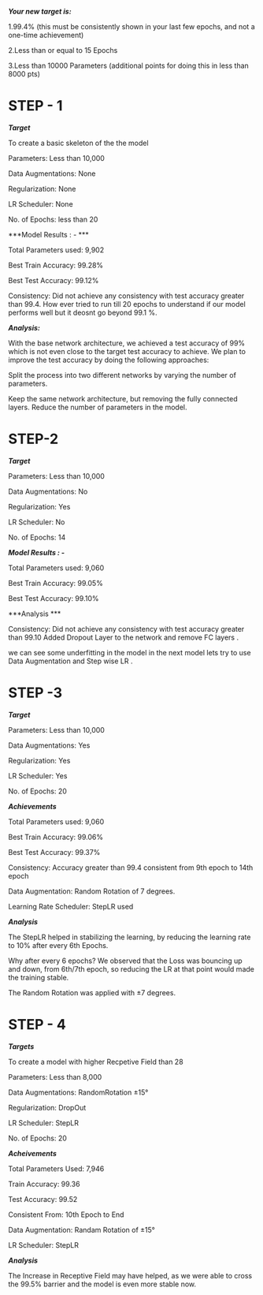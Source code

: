 ***Your new target is:***

1.99.4% (this must be consistently shown in your last few epochs, and not a one-time achievement)

2.Less than or equal to 15 Epochs

3.Less than 10000 Parameters (additional points for doing this in less than 8000 pts)


# STEP - 1

***Target***

To create a basic skeleton of the the model

Parameters: Less than 10,000

Data Augmentations: None

Regularization: None

LR Scheduler: None

No. of Epochs: less than 20

***Model Results : - ***

Total Parameters used: 9,902

Best Train Accuracy: 99.28%

Best Test Accuracy: 99.12%

Consistency: Did not achieve any consistency with test accuracy greater than 99.4. How ever tried to run till 20 epochs to understand if our model performs well but it deosnt go beyond 99.1 %.

***Analysis:***

With the base network architecture, we achieved a test accuracy of 99% which is not even close to the target test accuracy to achieve. We plan to improve the test accuracy by doing the following approaches:

Split the process into two different networks by varying the number of parameters.

Keep the same network architecture, but removing the fully connected layers. Reduce the number of parameters in the model.



# STEP-2

***Target***



Parameters: Less than 10,000

Data Augmentations: No

Regularization: Yes

LR Scheduler: No

No. of Epochs: 14

***Model Results : -***

Total Parameters used: 9,060

Best Train Accuracy: 99.05%

Best Test Accuracy: 99.10%

***Analysis ***

Consistency: Did not achieve any consistency with test accuracy greater than 99.10
Added Dropout Layer to the network and remove FC layers .

we can see some underfitting in the model in the next model lets try to use Data Augmentation and Step wise LR .


# STEP -3

***Target***

Parameters: Less than 10,000

Data Augmentations: Yes

Regularization: Yes

LR Scheduler: Yes

No. of Epochs: 20



***Achievements***

Total Parameters used: 9,060


Best Train Accuracy: 99.06%

Best Test Accuracy: 99.37%

Consistency: Accuracy greater than 99.4 consistent from 9th epoch to 14th epoch

Data Augmentation: Random Rotation of 7 degrees.

Learning Rate Scheduler: StepLR used

***Analysis***

The StepLR helped in stabilizing the learning, by reducing the learning rate to 10% after every 6th Epochs.

Why after every 6 epochs? We observed that the Loss was bouncing up and down, from 6th/7th epoch, so reducing the LR at that point would made the training stable.

The Random Rotation was applied with ±7 degrees.



# STEP - 4 

***Targets***


To create a model with higher Recpetive Field than 28

Parameters: Less than 8,000

Data Augmentations: RandomRotation ±15°

Regularization: DropOut

LR Scheduler: StepLR

No. of Epochs: 20


***Acheivements***

Total Parameters Used: 7,946

Train Accuracy: 99.36

Test Accuracy: 99.52

Consistent From: 10th Epoch to End

Data Augmentation: Randam Rotation of ±15°

LR Scheduler: StepLR

***Analysis***

The Increase in Receptive Field may have helped, as we were able to cross the 99.5% barrier and the model is even more stable now.
